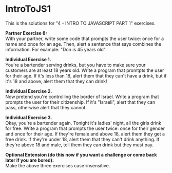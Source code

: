 # IntroToJS1

This is the solutions for "4 - INTRO TO JAVASCRIPT PART 1" exercises.

<b>Partner Exercise 8:</b>
<br/> 
With your partner, write some code that prompts the user twice: once for a name and once for an age. Then, alert a sentence that says combines the information. For example: "Don is 45 years old".

<b>Individual Exercise 1.</b>
<br/>
You're a bartender serving drinks, but you have to make sure your customers are at least 18 years old. Write a program that promtpts the user for their age. If it's less than 18, alert them that they can't have a drink, but if it's 18 and above, alert them that they can drink!

<b>Individual Exercise 2.</b>
<br/>
Now pretend you're controlling the border of Israel. Write a program that prompts the user for their citizenship. If it's "Israeli", alert that they can pass, otherwise alert that they cannot.

<b>Individual Exercise 3.</b>
<br/>
Okay, you're a bartender again. Tonight it's ladies' night, all the girls drink for free. Write a program that prompts the user twice: once for their gender and once for their age. If they're female and above 18, alert them they get a free drink. If they're under 18, alert them that they can't drink anything. If they're above 18 and male, tell them they can drink but they must pay.

<b>Optional Extension (do this now if you want a challenge or come back later if you are bored):</b>
<br/>
Make the above three exercises case-insensitive.
